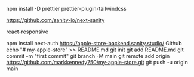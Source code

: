 
npm install -D prettier prettier-plugin-tailwindcss

https://github.com/sanity-io/next-sanity

react-responsive

npm install next-auth
https://apple-store-backend.sanity.studio/
Github
echo "# my-apple-store" >> README.md
git init
git add README.md
git commit -m "first commit"
git branch -M main
git remote add origin https://github.com/markkennedy750/my-apple-store.git
git push -u origin main